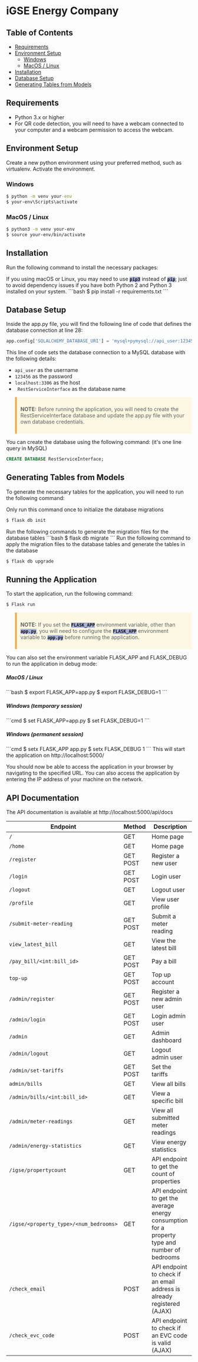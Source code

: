 # iGSE Energy Company

## Table of Contents
- [Requirements](#requirements)
- [Environment Setup](#environment-setup)
  - [Windows](#windows)
  - [MacOS / Linux](#macos-/-linux)
- [Installation](#installation)
- [Database Setup](#database-setup)
- [Generating Tables from Models](#generating-tables-from-models)

## Requirements
- Python 3.x or higher
- For QR code detection, you will need to have a webcam connected to your computer and a webcam permission to access the webcam.



## Environment Setup
Create a new python environment using your preferred method, such as virtualenv.
Activate the environment.

### Windows
```cmd
$ python -m venv your-env
$ your-env\Scripts\activate
```

### MacOS / Linux
```bash
$ python3 -m venv your-env
$ source your-env/bin/activate
```

## Installation
Run the following command to install the necessary packages:
<caption style="text-style: italic; text-align: center; font-size: 11px;">
If you using macOS or Linux, you may need to use <code style="color:#0f0f14; background-color:a9b1d6; font-weight:bold">pip3</code> instead of <code style="color:#0f0f14; background-color:a9b1d6; font-weight:bold">pip</code>; just to avoid dependency issues if you have both Python 2 and Python 3 installed on your system.
</caption>
```bash
$ pip install -r requirements.txt
```


## Database Setup
Inside the app.py file, you will find the following line of code that defines the database connection at line 28:
```python
app.config['SQLALCHEMY_DATABASE_URI'] = 'mysql+pymysql://api_user:123456@localhost:3306/RestServiceInterface'
```
This line of code sets the database connection to a MySQL database with the following details:

- `api_user` as the username
- `123456` as the password
- `localhost:3306` as the host
- ` RestServiceInterface` as the database name

<blockquote style="border-left: 5px solid #f0ad4e; background-color: #fcf8e3; padding: 10px;">
  <p><strong>NOTE:</strong> Before running the application, you will need to create the RestServiceInterface database and update the app.py file with your own database credentials.
    </p>
</blockquote>

<caption style="text-align: center;">You can create the database using the following command: (it's one line query in MySQL)</caption>

```sql
CREATE DATABASE RestServiceInterface;
```
## Generating Tables from Models
To generate the necessary tables for the application, you will need to run the following command:

<caption style="text-align: center;">Only run this command once to initialize the database migrations</caption>

```bash
$ flask db init 
```


<caption style="text-align: center;">Run the following commands to generate the migration files for the database tables</caption>
```bash
$ flask db migrate
```

<caption style="text-align: center;">Run the following command to apply the migration files to the database tables and generate the tables in the database</caption>

```bash
$ flask db upgrade
```

## Running the Application

To start the application, run the following command:
```bash
$ Flask run
```
<blockquote style="border-left: 5px solid #f0ad4e; background-color: #fcf8e3; padding: 10px;">
  <p><strong>NOTE:</strong> If you set the <code style="color:#0f0f14; background-color:a9b1d6; font-weight:bold">FLASK_APP</code> environment variable, other than <code style="color:#0f0f14; background-color:a9b1d6; font-weight:bold">app.py</code>, you will need to configure the <code style="color:#0f0f14; background-color:a9b1d6; font-weight:bold">FLASK_APP</code> environment variable to <code style="color:#0f0f14; background-color:a9b1d6; font-weight:bold">app.py</code> before running the application.</p>
</blockquote>

You can also set the environment variable FLASK_APP and FLASK_DEBUG to run the application in debug mode:

<h5>MacOS / Linux </h5>
```bash
$ export FLASK_APP=app.py
$ export FLASK_DEBUG=1
``` 

<h5>Windows (temporary session)</h5>
```cmd
$ set FLASK_APP=app.py
$ set FLASK_DEBUG=1
```

<h5>Windows (permanent session)</h5>
```cmd
$ setx FLASK_APP app.py
$ setx FLASK_DEBUG 1
```
This will start the application on http://localhost:5000/

You should now be able to access the application in your browser by navigating to the specified URL. You can also access the application by entering the IP address of your machine on the network.


## API Documentation
The API documentation is available at http://localhost:5000/api/docs

| Endpoint | Method | Description |
| --- | --- | --- |
| `/` | GET | Home page |
| `/home` | GET | Home page |
| `/register` | GET POST | Register a new user |
| `/login` | GET POST | Login user |
| `/logout` | GET | Logout user |
| `/profile` | GET | View user profile |
| `/submit-meter-reading` | GET POST | Submit a meter reading |
| `view_latest_bill` | GET | View the latest bill |
| `/pay_bill/<int:bill_id>` | GET POST | Pay a bill |
| `top-up` | GET POST | Top up account |
| `/admin/register` | GET POST | Register a new admin user |
| `/admin/login` | GET POST | Login admin user |
| `/admin` | GET | Admin dashboard |
| `/admin/logout` | GET | Logout admin user |
| `/admin/set-tariffs` | GET POST | Set the tariffs |
| `admin/bills` | GET | View all bills |
| `/admin/bills/<int:bill_id>` | GET | View a specific bill |
| `/admin/meter-readings` | GET | View all submitted meter readings |
| `/admin/energy-statistics` | GET | View energy statistics |
| `/igse/propertycount` | GET | API endpoint to get the count of properties |
| `/igse/<property_type>/<num_bedrooms>` | GET | API endpoint to get the average energy consumption for a property type and number of bedrooms |
| `/check_email` | POST | API endpoint to check if an email address is already registered (AJAX) |
| `/check_evc_code` | POST | API endpoint to check if an EVC code is valid (AJAX) |
